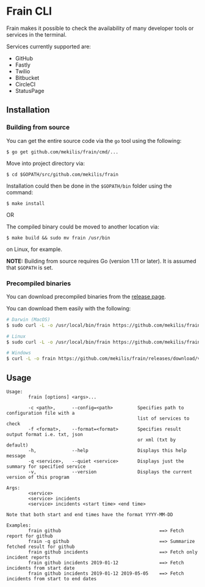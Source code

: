 # Frain CLI

Frain makes it possible to check the availability of many developer tools or services in the terminal.

Services currently supported are:
* GitHub
* Fastly
* Twilio
* Bitbucket
* CircleCI
* StatusPage

## Installation

### Building from source
You can get the entire source code via the `go` tool using the following:

`$ go get github.com/mekilis/frain/cmd/...`

Move into project directory via:

`$ cd $GOPATH/src/github.com/mekilis/frain`

Installation could then be done in the `$GOPATH/bin` folder using the command:

`$ make install`

OR

The compiled binary could be moved to another location via:

`$ make build && sudo mv frain /usr/bin` 

on Linux, for example.

**NOTE:** Building from source requires Go (version 1.11 or later). It is assumed that `$GOPATH` is set.

### Precompiled binaries
You can download precompiled binaries from the [release page](https://github.com/mekilis/frain/releases).

You can download them easily with the following:

```bash
# Darwin (MacOS)
$ sudo curl -L -o /usr/local/bin/frain https://github.com/mekilis/frain/releases/download/v0.1.0/frain-v0.1.0-darwin-amd64 && sudo chmod +x /usr/local/bin/frain

# Linux
$ sudo curl -L -o /usr/local/bin/frain https://github.com/mekilis/frain/releases/download/v0.1.0/frain-v0.1.0-linux-amd64 && sudo chmod +x /usr/local/bin/frain

# Windows
$ curl -L -o frain https://github.com/mekilis/frain/releases/download/v0.1.0/frain-v0.1.0-windows-amd64.exe
```


## Usage
```
Usage:
        frain [options] <args>...

        -c <path>,      --config=<path>         Specifies path to configuration file with a
                                                list of services to check
        -f <format>,    --format=<format>       Specifies result output format i.e. txt, json
                                                or xml (txt by default)
        -h,             --help                  Displays this help message
        -q <service>,   --quiet <service>       Displays just the summary for specified service
        -v,             --version               Displays the current version of this program

Args:
        <service>
        <service> incidents
        <service> incidents <start time> <end time>

Note that both start and end times have the format YYYY-MM-DD

Examples:
        frain github                                    ==> Fetch report for github
        frain -q github                                 ==> Summarize fetched result for github
        frain github incidents                          ==> Fetch only incident reports
        frain github incidents 2019-01-12               ==> Fetch incidents from start date
        frain github incidents 2019-01-12 2019-05-05    ==> Fetch incidents from start to end dates
```

